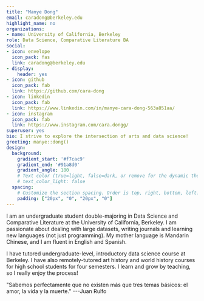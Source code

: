 ```yaml
---
title: "Manye Dong"
email: caradong@berkeley.edu
highlight_name: no
organizations:
- name: University of California, Berkeley
role: Data Science, Comparative Literature BA
social:
- icon: envelope
  icon_pack: fas
  link: caradong@berkeley.edu 
- display:
    header: yes
- icon: github
  icon_pack: fab
  link: https://github.com/cara-dong
- icon: linkedin
  icon_pack: fab
  link: https://www.linkedin.com/in/manye-cara-dong-563a851aa/
- icon: instagram
  icon_pack: fab
  link: https://www.instagram.com/cara.dongg/ 
superuser: yes
bio: I strive to explore the intersection of arts and data science!
greeting: manye::dong()
design:
  background:
    gradient_start: '#f7cac9'
    gradient_end: '#91a8d0'
    gradient_angle: 180
    # Text color (true=light, false=dark, or remove for the dynamic theme color).
    # text_color_light: false
  spacing:
    # Customize the section spacing. Order is top, right, bottom, left.
    padding: ["20px", "0", "20px", "0"]
---
```


I am an undergraduate student double-majoring in Data Science and Comparative Literature at the University of California, Berkeley. I am passionate about dealing with large datasets, writing journals and learning new languages (not just programming). My mother language is Mandarin Chinese, and I am fluent in English and Spanish.

I have tutored undergraduate-level, introductory data science course at Berkeley. I have also remotely-tutored art history and world history courses for high school students for four semesters. I learn and grow by teaching, so I really enjoy the process!

"Sabemos perfectamente que no existen más que tres temas básicos: el amor, la vida y la muerte."
---Juan Rulfo